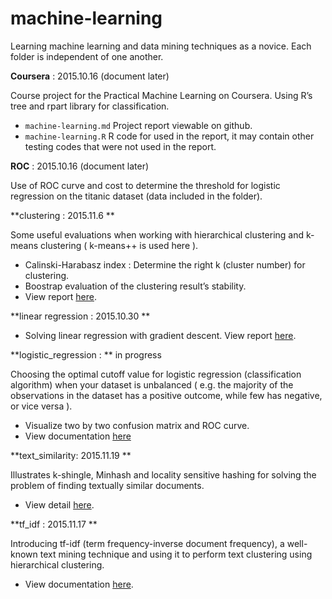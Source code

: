 # machine-learning

Learning machine learning and data mining techniques as a novice. Each folder is independent of one another.

**Coursera** : 2015.10.16 (document later)

Course project for the Practical Machine Learning on Coursera. Using R’s tree and rpart library for classification.

- `machine-learning.md` Project report viewable on github.
- `machine-learning.R` R code for used in the report, it may contain other testing codes that were not used in the report.

**ROC** : 2015.10.16 (document later)

Use of ROC curve and cost to determine the threshold for logistic regression on the titanic dataset (data included in the folder).

**clustering : 2015.11.6 **

Some useful evaluations when working with hierarchical clustering and k-means clustering ( k-means++ is used here ).

- Calinski-Harabasz index : Determine the right k (cluster number) for clustering.
- Boostrap evaluation of the clustering result’s stability.
- View report [here](http://ethen8181.github.io/machine-learning/clustering/clustering.html).

**linear regression : 2015.10.30 **

- Solving linear regression with gradient descent. View report [here](http://ethen8181.github.io/machine-learning/linear%20regression/linear_regession_1.html).

**logistic_regression : ** in progress

Choosing the optimal cutoff value for logistic regression (classification algorithm) when your dataset is unbalanced ( e.g. the majority of the observations in the dataset has a positive outcome, while few has negative, or vice versa ).

- Visualize two by two confusion matrix and ROC curve.
- View documentation [here](http://ethen8181.github.io/machine-learning/logistic_regression/logistic_regression.html)

**text_similarity: 2015.11.19 ** 

Illustrates k-shingle, Minhash and locality sensitive hashing for solving the problem of finding textually similar documents. 

- View detail [here](http://ethen8181.github.io/machine-learning/text_similarity/text_similarity.html).

**tf_idf : 2015.11.17 ** 

Introducing tf-idf (term frequency-inverse document frequency), a well-known text mining technique and using it to perform text clustering using hierarchical clustering.
 
- View documentation [here](http://ethen8181.github.io/machine-learning/tf_idf/tf_idf.html).

